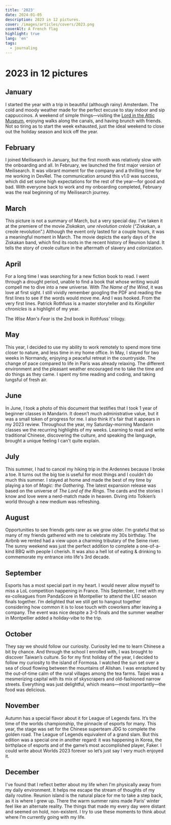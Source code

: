 ```yaml
---
title: '2023'
date: 2024-01-05
description: 2023 in 12 pictures.
cover: /images/articles/covers/2023.png
coverAlt: A French flag
highlight: true
lang: 'en'
tags:
  - journaling
---
```


# 2023 in 12 pictures

## January

I started the year with a trip in beautiful (although rainy) Amsterdam. The cold and moody weather made for the perfect excuse to stay indoor and sip cappuccinos. A weekend of simple things—visiting the [Lord in the Attic Museum](https://maps.app.goo.gl/6suPyH3RrVhVXckz5), enjoying walks along the canals, and having brunch with friends. Not so tiring as to start the week exhausted, just the ideal weekend to close out the holiday season and kick off the year.

<article-image src="/images/articles/2023/01-amsterdam-brunch.jpg" alt="A group of people having brunch" title="Brunch in Amsterdam" width="640" height="400">
</article-image>

## February

I joined Meilisearch in January, but the first month was relatively slow with the onboarding and all. In February, we launched the first major version of Meilisearch. It was vibrant moment for the company and a thrilling time for me working in DevRel. The communication around this v1.0 was success, which did set some high expectations for the rest of the year—for good and bad. With everyone back to work and my onboarding completed, February was the real beginning of my Meilisearch journey.

<article-image src="/images/articles/2023/02-meilisearch-v1.jpg" alt="Meilisearch v1.0" title="Meilisearch v1.0" width="640" height="400">
</article-image>

## March

This picture is not a summary of March, but a very special day. I've taken it at the premiere of the movie _Ziskakan, une révolution créole_ (“Ziskakan, a creole revolution”.) Although the event only lasted for a couple hours, it was a meaningful moment in March. The movie depicts the early days of the Ziskakan band, which find its roots in the recent history of Reunion Island. It tells the story of creole culture in the aftermath of slavery and colonization.


<article-image src="/images/articles/2023/03-ziskakan.jpg" alt="A movie theater" title="Ziskakan, une révolution créole" width="640" height="400">
</article-image>

## April

For a long time I was searching for a new fiction book to read. I went through a drought period, unable to find a book that whose writing would compell me to dive into a new universe. With _The Name of the Wind_, it was love at first sight. I still vividly remember googling the PDF and reading the first lines to see if the words would move me. And I was hooked. From the very first lines. Patrick Rothfuss is a master storyteller and its _Kingkiller chronicles_ is a highlight of my year.

<article-image src="/images/articles/2023/04-wise-man-fear.jpg" alt="The Wise Man's Fear" title="The Wise Man's Fear" width="640" height="400">

The _Wise Man's Fear_ is the 2nd book in Rothfuss' trilogy.

</article-image>

## May

This year, I decided to use my ability to work remotely to spend more time closer to nature, and less time in my home office. In May, I stayed for two weeks in Normandy, enjoying a peaceful retreat in the countryside. The change of pace compared to life in Paris was already relaxing. The different environment and the pleasant weather encouraged me to take the time and do things as they came. I spent my time reading and coding, and taking lungsful of fresh air.

<article-image src="/images/articles/2023/05-normandy.jpeg" alt="Someone on a tractor" title="Fortnight retreat in the countryside" width="640" height="400">
</article-image>

## June

In June, I took a photo of this document that testifies that I took 1 year of beginner classes in Mandarin. It doesn’t much administrative value, but it was a small token of progress for me. I also think it's fair that it appears in my 2023 review. Throughout the year, my Saturday-morning Mandarin classes we the recurring highlights of my weeks. Learning to read and write traditional Chinese, discovering the culture, and speaking the language, brought a unique feeling I can't quite explain.

<article-image src="/images/articles/2023/06-certificate.jpg" alt="Mandarin classes certificate" title="My certificate" width="640" height="400">
</article-image>

## July

This summer, I had to cancel my hiking trip in the Ardennes because I broke a toe. It turns out the big toe is useful for most things and I couldn’t do much this summer. I stayed at home and made the best of my time by playing a ton of _Magic: the Gathering_. The latest expansion release was based on the universe of _The Lord of the Rings_. The cards and the stories I know and love were a nerd-match made in heaven. Diving into Tolkien’s world through a new medium was refreshing.

<article-image src="/images/articles/2023/07-mtg.jpg" alt="A ‘Magic: the Gathering’ game" title="Playing Magic: The Gathering" width="400" height="640">
</article-image>

## August

Opportunities to see friends gets rarer as we grow older. I’m grateful that so many of my friends gathered with me to celebrate my 30s birthday. The Airbnb we rented had a view upon a charming tributary of the Seine river. The sunny weekend was just the perfect addition to complete a one-of-a-kind BBQ with people I cherish. It was also a hell lot of eating & drinking to commemorate my entrance into life's 3rd decade.

<article-image src="/images/articles/2023/08-birthday.jpeg" alt="30-shaped balloons" title="30 yo" width="640" height="400">
</article-image>

## September

Esports has a most special part in my heart. I would never allow myself to miss a LoL competition happening in France. This September, I met with my ex-colleagues from PandaScore in Montpellier to attend the LEC season finals together. I’m delighted that we still get to hangout together considering how common it is to lose touch with coworkers after leaving a company. The event was nice despite a 3-0 finals and the summer weather in Montpellier added a holiday-vibe to the trip.

<article-image src="/images/articles/2023/09-lec-finals.jpg" alt="Arena filled with supporters" title="LEC Season Finals" width="640" height="400">
</article-image>

## October

They say we should follow our curiosity. Curiosity led me to learn Chinese a bit by chance. And through the school I enrolled with, I was brought to discover Taiwan’s culture. So for my first holiday of the year, I decided to follow my curiosity to the island of Formosa. I watched the sun set over a sea of cloud flowing between the mountains of Alishan. I was enraptured by the out-of-time calm of the rural villages among the tea farms. Taipei was a mesmerizing capital with its mix of skyscrapers and old-fashioned narrow streets. Everything was just delightful, which means—most importantly—the food was delicious.

<article-image src="/images/articles/2023/10-taiwan.jpeg" alt="Tea farms with mountains in the background" title="Alishan tea farms" width="640" height="400">
</article-image>

## November

Autumn has a special flavor about it for League of Legends fans. It’s the time of the worlds championship, the pinnacle of esports for many. This year, the stage was set for the Chinese superteam JDG to complete the golden road. The League of Legends equivalent of a grand slam. But this edition was a special one in another regard: it was happening in Korea, the birthplace of esports and of the game’s most accomplished player, Faker. I could write about Worlds 2023 forever so let’s just say I very much enjoyed it.

<article-image src="/images/articles/2023/11-worlds.jpeg" alt="Lee “Faker” Sang-hyeok" title="Faker in the Worlds teaser" width="640" height="400">
</article-image>

## December

 I've found that I reflect better about my life when I'm physically away from my daily environment. It helps me escape the stream of thoughts of my daily routine. Reunion island is the natural place for me to take a step back, as it is where I grew up. There the warm summer rains made Paris’ winter feel like an alternate reality. The things that made my every day were distant and seemed on hold, non-existent. I try to use these moments to think about where I’m currently going with my life.

<article-image src="/images/articles/2023/12-reunion.jpeg" alt="Sunset" title="What's next?" width="640" height="400">
</article-image>
